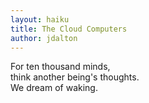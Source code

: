 ```yaml
---
layout: haiku
title: The Cloud Computers
author: jdalton
---
```


For ten thousand minds,<br>
think another being's thoughts.<br> 
We dream of waking.<br>
